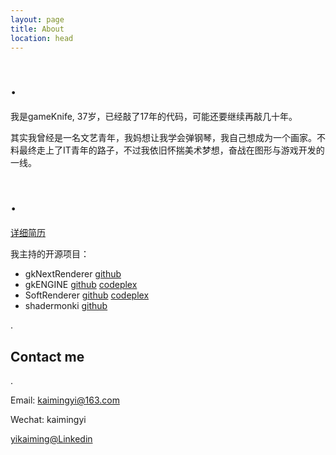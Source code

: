 ```yaml
---
layout: page
title: About
location: head
---
```

#  .
我是gameKnife, 37岁，已经敲了17年的代码，可能还要继续再敲几十年。

其实我曾经是一名文艺青年，我妈想让我学会弹钢琴，我自己想成为一个画家。不料最终走上了IT青年的路子，不过我依旧怀揣美术梦想，奋战在图形与游戏开发的一线。



# .

[详细简历](https://gameknife.github.io/resume)

我主持的开源项目：

* gkNextRenderer [github](https://github.com/gameknife/gkNextRenderer)
* gkENGINE [github](https://github.com/gameknife/gkEngine) [codeplex](http://gkengine.codeplex.com)
* SoftRenderer [github](https://github.com/gameknife/SoftRenderer) [codeplex](http://sr.codeplex.com)
* shadermonki [github](https://github.com/gameknife/electron-shadermonki) 

.

## Contact me

.

Email: kaimingyi@163.com

Wechat: kaimingyi

[yikaiming@Linkedin](https://www.linkedin.com/in/kaimingyi)



